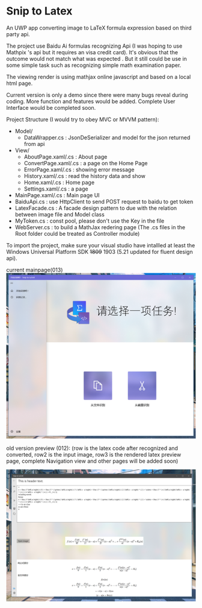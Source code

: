 # Snip to Latex
An UWP app converting image to LaTeX formula expression based on third party api.

The project use Baidu Ai formulas recognizing Api (I was hoping to use Mathpix 's api but it requires an visa credit card). It's obvious that the outcome would not match what was expected . But it still could be use in some simple task such as recognizing simple math examination paper.

The viewing render is using mathjax online javascript and based on a local html page. 

Current version is only a demo since there were many bugs reveal during coding. More function and features would be added. Complete User Interface would be completed soon.

Project Structure (I would try to obey MVC or MVVM pattern):

- Model/
  - DataWrapper.cs : JsonDeSerializer and model for the  json returned from api
- View/
  - AboutPage.xaml/.cs : About page
  - ConvertPage.xaml/.cs : a page on the Home Page
  - ErrorPage.xaml/.cs : showing error message
  - History.xaml/.cs : read the history data and show
  - Home.xaml/.cs : Home page
  - Settings.xaml/.cs : a page
- MainPage.xaml/.cs : Main page UI 
- BaiduApi.cs : use HttpClient to send POST request to baidu to get token
- LatexFacade.cs : A facade design pattern to due with the relation between image file and Model class
- MyToken.cs : const pool, please don't use the Key in the file
- WebServer.cs : to build a MathJax redering page 
(The .cs files in the Root folder could be treated as Controller module)

To import the project, make sure your visual studio have intallled at least the Windows Universal Platform SDK ~~1809~~ 1903 (5.21 updated for fluent design api). 



current mainpage(013)
![](project_info/v0.1.3.png)

old version preview (012): 
(row is the latex code after recognized and converted, row2 is the input image, row3 is the rendered latex preview page, complete Navigation view and other pages will be added soon)

![](project_info/v0.1.2png.png)
